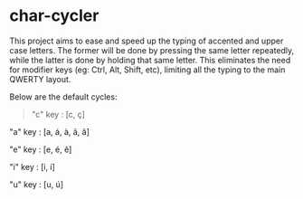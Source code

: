 # char-cycler

This project aims to ease and speed up the typing of accented and upper case letters. The former will be done by pressing the same letter repeatedly, while the latter is done by holding that same letter. This eliminates the need for modifier keys (eg: Ctrl, Alt, Shift, etc), limiting all the typing to the main QWERTY layout.

Below are the default cycles:

> "c" key : [c, ç]

  "a" key : [a, á, à, ã, â]

  "e" key : [e, é, ê]

  "i" key : [i, í]

  "u" key : [u, ú]